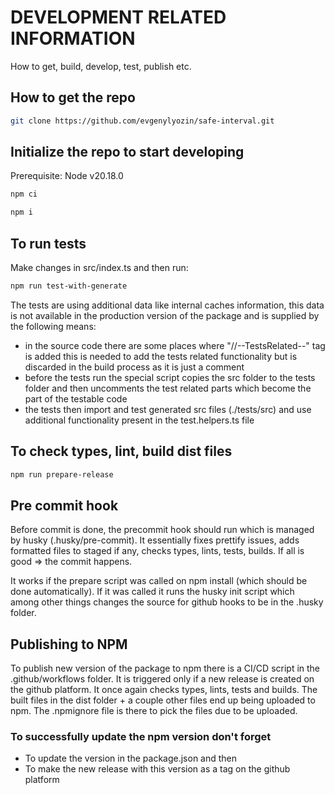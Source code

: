 # DEVELOPMENT RELATED INFORMATION

How to get, build, develop, test, publish etc.

## How to get the repo

```bash
git clone https://github.com/evgenylyozin/safe-interval.git
```

## Initialize the repo to start developing

Prerequisite: Node v20.18.0

```bash
npm ci
```

```bash
npm i
```

## To run tests

Make changes in src/index.ts and then run:

```bash
npm run test-with-generate
```

The tests are using additional data like internal caches information, this data
is not available in the production version of the package and is supplied by the
following means:

- in the source code there are some places where "//--TestsRelated--" tag is added
  this is needed to add the tests related functionality but is discarded in the build
  process as it is just a comment
- before the tests run the special script copies the src folder to the tests folder
  and then uncomments the test related parts which become the part of the testable code
- the tests then import and test generated src files (./tests/src) and use additional
  functionality present in the test.helpers.ts file

## To check types, lint, build dist files

```bash
npm run prepare-release
```

## Pre commit hook

Before commit is done, the precommit hook should run which is managed by husky
(.husky/pre-commit). It essentially fixes prettify issues, adds formatted files
to staged if any, checks types, lints, tests, builds. If all is good => the commit
happens.

It works if the prepare script was called on npm install (which should be done automatically).
If it was called it runs the husky init script which among other things changes the
source for github hooks to be in the .husky folder.

## Publishing to NPM

To publish new version of the package to npm there is a CI/CD script in the .github/workflows
folder. It is triggered only if a new release is created on the github platform.
It once again checks types, lints, tests and builds. The built files in the dist folder + a
couple other files end up being uploaded to npm. The .npmignore file is there to pick
the files due to be uploaded.

### To successfully update the npm version don't forget

- To update the version in the package.json and then
- To make the new release with this version as a tag on the github platform
